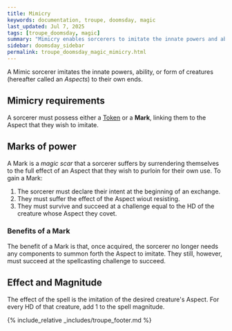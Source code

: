 ```yaml
---
title: Mimicry
keywords: documentation, troupe, doomsday, magic
last_updated: Jul 7, 2025
tags: [troupe_doomsday, magic]
summary: "Mimicry enables sorcerers to imitate the innate powers and abilities of creatures in the \"Troupe: Doomsday\" tabletop role-playing game."
sidebar: doomsday_sidebar
permalink: troupe_doomsday_magic_mimicry.html
---
```


A Mimic sorcerer imitates the innate powers, ability, or form of creatures (hereafter called an *Aspects*) to their own ends.

## Mimicry requirements

A sorcerer must possess either a [Token](troupe_doomsday_magic_sympathetic.html#tokens) or a **Mark**, linking them to the Aspect that they wish to imitate.

## Marks of power

A Mark is a *magic scar* that a sorcerer suffers by surrendering themselves to the full effect of an Aspect that they wish to purloin for their own use. To gain a Mark:

1. The sorcerer must declare their intent at the beginning of an exchange.
2. They must suffer the effect of the Aspect wiout resisting.
3. They must survive and succeed at a challenge equal to the HD of the creature whose Aspect they covet.

### Benefits of a Mark

The benefit of a Mark is that, once acquired, the sorcerer no longer needs any components to summon forth the Aspect to imitate. They still, however, must succeed at the spellcasting challenge to succeed.

## Effect and Magnitude

The effect of the spell is the imitation of the desired creature's Aspect. For every HD of that creature, add 1 to the spell magnitude.

{% include_relative _includes/troupe_footer.md %}
